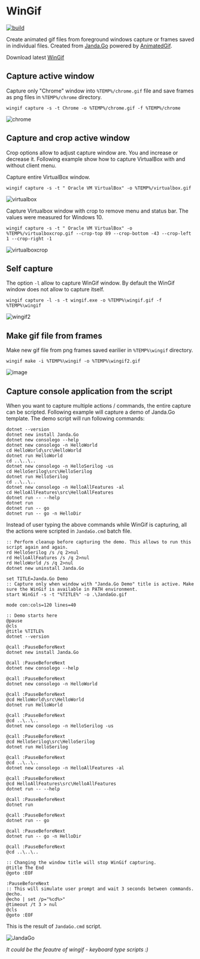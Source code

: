 # WinGif

[![build](https://github.com/Jandini/WinGif/actions/workflows/build.yml/badge.svg)](https://github.com/Jandini/WinGif/actions/workflows/build.yml)

Create animated gif files from foreground windows capture or frames saved in individual files. 
Created from [Janda.Go](https://github.com/Jandini/Janda.Go) powered by [AnimatedGif](https://github.com/mrousavy/AnimatedGif).

Download latest [WinGif](https://github.com/Jandini/WinGif/releases/download/0.3.0/WinGif.exe)

## Capture active window

Capture only "Chrome" window into `%TEMP%/chrome.gif` file and save frames as png files in `%TEMP%/chrome` directory.
```
wingif capture -s -t Chrome -o %TEMP%/chrome.gif -f %TEMP%/chrome
```

![chrome](https://user-images.githubusercontent.com/19593367/207031114-49891e15-c160-4346-b546-b943dbfe0adc.gif)


## Capture and crop active window

Crop options allow to adjust capture window are. You and increase or decrease it. Following example show how to capture VirtualBox with and without client menu. 


Capture entire VirtualBox window. 
```
wingif capture -s -t " Oracle VM VirtualBox" -o %TEMP%/virtualbox.gif
```

![virtualbox](https://user-images.githubusercontent.com/19593367/211197183-93ba81ab-5e5e-4919-924d-f27e19deca5b.gif)


Capture Virtualbox window with crop to remove menu and status bar. The values were measured for Windows 10. 

```
wingif capture -s -t " Oracle VM VirtualBox" -o %TEMP%/virtualboxcrop.gif --crop-top 89 --crop-bottom -43 --crop-left 1 --crop-right -1
```

![virtualboxcrop](https://user-images.githubusercontent.com/19593367/211197388-d305b01e-c2c9-4f54-9900-cc77a2f90fde.gif)



## Self capture

The option `-l` allow to capture WinGif window. By default the WinGif window does not allow to capture itself. 
```
wingif capture -l -s -t wingif.exe -o %TEMP%\wingif.gif -f %TEMP%\wingif
```
![wingif2](https://user-images.githubusercontent.com/19593367/207033078-c1ed8e1f-db43-41c5-9228-0a86db18efc8.gif)



## Make gif file from frames

Make new gif file from png frames saved earilier in `%TEMP%\wingif` directory.
```
wingif make -i %TEMP%\wingif -o %TEMP%\wingif2.gif
```
![image](https://user-images.githubusercontent.com/19593367/207031957-4e51fd1c-fc4e-4d9f-98e3-7cdfb712fd81.png)




## Capture console application from the script

When you want to capture multiple actions / commands, the entire capture can be scripted.
Following example will capture a demo of Janda.Go template. The demo script will run following commands:
```
dotnet --version
dotnet new install Janda.Go
dotnet new consolego --help
dotnet new consolego -n HelloWorld
cd HelloWorld\src\HelloWorld
dotnet run HelloWorld
cd ..\..\..
dotnet new consolego -n HelloSerilog -us
cd HelloSerilog\src\HelloSerilog
dotnet run HelloSerilog
cd ..\..\..
dotnet new consolego -n HelloAllFeatures -al
cd HelloAllFeatures\src\HelloAllFeatures
dotnet run -- --help
dotnet run 
dotnet run -- go
dotnet run -- go -n HelloDir
```

Instead of user typing the above commands while WinGif is capturing, all the actions were scripted in `JandaGo.cmd` batch file. 

```batch
:: Perform cleanup before capturing the demo. This allows to run this script again and again.
rd HelloSerilog /s /q 2>nul
rd HelloAllFeatures /s /q 2>nul
rd HelloWorld /s /q 2>nul
dotnet new uninstall Janda.Go

set TITLE=Janda.Go Demo
:: Capture only when window with "Janda.Go Demo" title is active. Make sure the WinGif is available in PATH environment.
start WinGif -s -t "%TITLE%" -o .\JandaGo.gif

mode con:cols=120 lines=40

:: Demo starts here
@pause
@cls
@title %TITLE%
dotnet --version

@call :PauseBeforeNext
dotnet new install Janda.Go

@call :PauseBeforeNext
dotnet new consolego --help

@call :PauseBeforeNext
dotnet new consolego -n HelloWorld

@call :PauseBeforeNext
@cd HelloWorld\src\HelloWorld
dotnet run HelloWorld

@call :PauseBeforeNext
@cd ..\..\..
dotnet new consolego -n HelloSerilog -us

@call :PauseBeforeNext
@cd HelloSerilog\src\HelloSerilog
dotnet run HelloSerilog

@call :PauseBeforeNext
@cd ..\..\..
dotnet new consolego -n HelloAllFeatures -al

@call :PauseBeforeNext
@cd HelloAllFeatures\src\HelloAllFeatures
dotnet run -- --help

@call :PauseBeforeNext
dotnet run 

@call :PauseBeforeNext
dotnet run -- go

@call :PauseBeforeNext
dotnet run -- go -n HelloDir

@call :PauseBeforeNext
@cd ..\..\..

:: Changing the window title will stop WinGif capturing.
@title The End
@goto :EOF

:PauseBeforeNext
:: This will simulate user prompt and wait 3 seconds between commands.
@echo.
@echo | set /p="%cd%>"
@timeout /t 3 > nul
@cls
@goto :EOF
```

This is the result of `JandaGo.cmd` script.

![JandaGo](https://user-images.githubusercontent.com/19593367/211174559-b45486cd-20d8-49fe-839d-7d7a50d6395d.gif)


 _It could be the feautre of wingif - keyboard type scripts :)_

